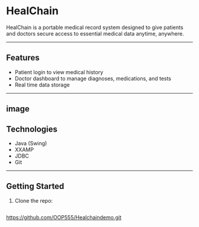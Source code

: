 # HealChain
HealChain is a portable medical record system designed to give patients and doctors secure access to essential medical data anytime, anywhere.

---

## Features

- Patient login to view medical history
- Doctor dashboard to manage diagnoses, medications, and tests
- Real time data storage

---
## image 
[](https://github.com/OOP555/Healchaindemo/blob/122056d5fbe64dfd8db917b81955cede27564c63/photo_2025-06-10_04-52-55.jpg)
[](https://github.com/OOP555/Healchaindemo/blob/122056d5fbe64dfd8db917b81955cede27564c63/photo_2025-06-10_04-53-09.jpg)
[](https://github.com/OOP555/Healchaindemo/blob/122056d5fbe64dfd8db917b81955cede27564c63/photo_2025-06-10_04-53-15.jpg)
[](https://github.com/OOP555/Healchaindemo/blob/122056d5fbe64dfd8db917b81955cede27564c63/photo_2025-06-10_04-53-43.jpg)

## Technologies

- Java (Swing)
- XXAMP
- JDBC
- Git

---

## Getting Started

1. Clone the repo:
   ```bash
  https://github.com/OOP555/Healchaindemo.git   
